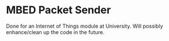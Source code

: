 # MBED Packet Sender
Done for an Internet of Things module at University. Will possibly enhance/clean up the code in the future.
